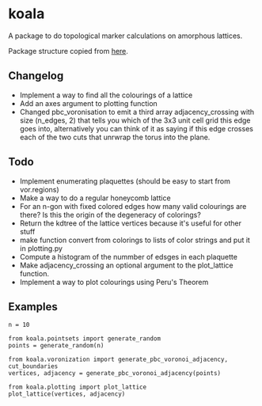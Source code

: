 # koala
A package to do topological marker calculations on amorphous lattices.

Package structure copied from [here](https://blog.ionelmc.ro/2014/05/25/python-packaging).

## Changelog
- Implement a way to find all the colourings of a lattice
- Add an axes argument to plotting function
- Changed pbc_voronisation to emit a third array adjacency_crossing with size (n_edges, 2) that tells you which of the 3x3 unit cell grid this edge goes into, alternatively you can think of it as saying if this edge crosses each of the two cuts that unrwrap the torus into the plane.

## Todo
- Implement enumerating plaquettes (should be easy to start from vor.regions)
- Make a way to do a regular honeycomb lattice
- For an n-gon with fixed colored edges how many valid colourings are there? Is this the origin of the degeneracy of colorings?
- Return the kdtree of the lattice vertices because it's useful for other stuff
- make function convert from colorings to lists of color strings and put it in plotting.py
- Compute a histogram of the nummber of edsges in each plaquette
- Make adjacency_crossing an optional argument to the plot_lattice function.
- Implement a way to plot colourings using Peru's Theorem

## Examples

```
n = 10

from koala.pointsets import generate_random
points = generate_random(n)

from koala.voronization import generate_pbc_voronoi_adjacency, cut_boundaries
vertices, adjacency = generate_pbc_voronoi_adjacency(points)

from koala.plotting import plot_lattice
plot_lattice(vertices, adjacency)
```